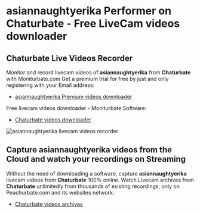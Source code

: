 # asiannaughtyerika Performer on Chaturbate - Free LiveCam videos downloader

## Chaturbate Live Videos Recorder

Monitor and record livecam videos of **asiannaughtyerika** from **Chaturbate** with Moniturbate.com
Get a premium trial for free by just and only registering with your Email address:
* [asiannaughtyerika Premium videos downloader](https://moniturbate.com/request-demo-licence-key.html)

Free livecam videos downloader - Moniturbate Software:
* [Chaturbate videos downloader](https://moniturbate.com/moniturbate-download-software.html)

![asiannaughtyerika livecam videos recorder](https://peachurnet.com/templates/moniturbate-software.png)


## Capture asiannaughtyerika videos from the Cloud and watch your recordings on Streaming

Without the need of downloading a software, capture **asiannaughtyerika** livecam videos from **Chaturbate** 100% online.
Watch Livecam archives from **Chaturbate** unlimitedly from thousands of existing recordings, only on Peachurbate.com and its websites network:
* [Chaturbate videos archives](https://peachurnet.com/)